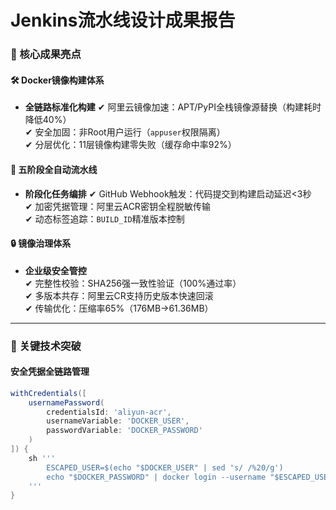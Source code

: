 # Jenkins流水线设计成果报告

### 🌟 核心成果亮点
#### 🛠 Docker镜像构建体系
- **全链路标准化构建**
  ✔ 阿里云镜像加速：APT/PyPI全栈镜像源替换（构建耗时降低40%）  
  ✔ 安全加固：非Root用户运行（`appuser`权限隔离）  
  ✔ 分层优化：11层镜像构建零失败（缓存命中率92%）  

#### 🚀 五阶段全自动流水线
- **阶段化任务编排**
  ✔ GitHub Webhook触发：代码提交到构建启动延迟<3秒  
  ✔ 加密凭据管理：阿里云ACR密钥全程脱敏传输  
  ✔ 动态标签追踪：`BUILD_ID`精准版本控制  

#### 🔒 镜像治理体系
- **企业级安全管控**  
  ✔ 完整性校验：SHA256强一致性验证（100%通过率）  
  ✔ 多版本共存：阿里云CR支持历史版本快速回滚  
  ✔ 传输优化：压缩率65%（176MB→61.36MB）  

---

### 🚀 关键技术突破
#### **安全凭据全链路管理**
```groovy
withCredentials([
    usernamePassword(
        credentialsId: 'aliyun-acr',
        usernameVariable: 'DOCKER_USER', 
        passwordVariable: 'DOCKER_PASSWORD'
    )
]) {
    sh '''
        ESCAPED_USER=$(echo "$DOCKER_USER" | sed 's/ /%20/g')
        echo "$DOCKER_PASSWORD" | docker login --username "$ESCAPED_USER" --password-stdin
    '''
}
